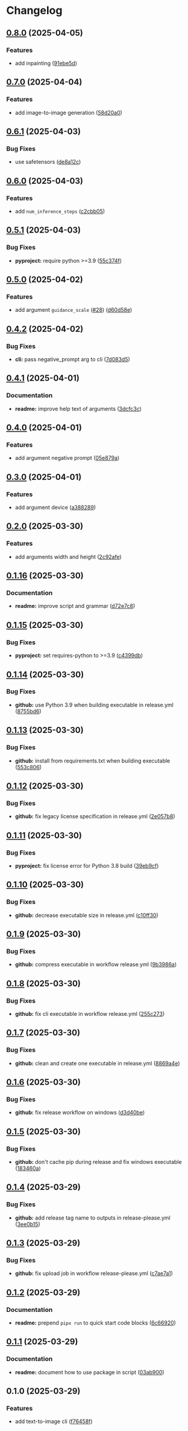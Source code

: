 # Changelog

## [0.8.0](https://github.com/ai-action/diffused/compare/v0.7.0...v0.8.0) (2025-04-05)

### Features

* add inpainting ([91ebe5d](https://github.com/ai-action/diffused/commit/91ebe5dd2ff53a111fabddd767a3a517cf05ec6e))

## [0.7.0](https://github.com/ai-action/diffused/compare/v0.6.1...v0.7.0) (2025-04-04)

### Features

* add image-to-image generation ([58d20a0](https://github.com/ai-action/diffused/commit/58d20a0ed2a6837a78d899b64b49eb65cdd7c516))

## [0.6.1](https://github.com/ai-action/diffused/compare/v0.6.0...v0.6.1) (2025-04-03)

### Bug Fixes

* use safetensors ([de8a12c](https://github.com/ai-action/diffused/commit/de8a12c9cff1a2da623645cbe147bad419161b6b))

## [0.6.0](https://github.com/ai-action/diffused/compare/v0.5.1...v0.6.0) (2025-04-03)

### Features

* add `num_inference_steps` ([c2cbb05](https://github.com/ai-action/diffused/commit/c2cbb0570319104c5dbf2fb24b13af60a89cb4b3))

## [0.5.1](https://github.com/ai-action/diffused/compare/v0.5.0...v0.5.1) (2025-04-03)


### Bug Fixes

* **pyproject:** require python &gt;=3.9 ([55c374f](https://github.com/ai-action/diffused/commit/55c374fb73b764c5eb42e4508a621506cbbdac25))

## [0.5.0](https://github.com/ai-action/diffused/compare/v0.4.2...v0.5.0) (2025-04-02)

### Features

* add argument `guidance_scale` ([#28](https://github.com/ai-action/diffused/pull/28)) ([d60d58e](https://github.com/ai-action/diffused/commit/d60d58e2ce51327fb4dd71f0b33907d65613b70f))

## [0.4.2](https://github.com/ai-action/diffused/compare/v0.4.1...v0.4.2) (2025-04-02)

### Bug Fixes

* **cli:** pass negative_prompt arg to cli ([7d083d5](https://github.com/ai-action/diffused/commit/7d083d50d93a23bcc0b7c9f1408bd6d9b68a0ed6))

## [0.4.1](https://github.com/ai-action/diffused/compare/v0.4.0...v0.4.1) (2025-04-01)


### Documentation

* **readme:** improve help text of arguments ([3dcfc3c](https://github.com/ai-action/diffused/commit/3dcfc3c03388563cb75fb1924bd05b3306326238))

## [0.4.0](https://github.com/ai-action/diffused/compare/v0.3.0...v0.4.0) (2025-04-01)

### Features

* add argument negative prompt ([05e879a](https://github.com/ai-action/diffused/commit/05e879ab2311439e3e843954a1cae345a724d175))

## [0.3.0](https://github.com/ai-action/diffused/compare/v0.2.0...v0.3.0) (2025-04-01)

### Features

* add argument device ([a388289](https://github.com/ai-action/diffused/commit/a38828918d05facb97bafe1e21815416e831ef7e))

## [0.2.0](https://github.com/ai-action/diffused/compare/v0.1.16...v0.2.0) (2025-03-30)

### Features

* add arguments width and height ([2c92afe](https://github.com/ai-action/diffused/commit/2c92afebad7f637b211b4d895b140527507203d9))

## [0.1.16](https://github.com/ai-action/diffused/compare/v0.1.15...v0.1.16) (2025-03-30)

### Documentation

* **readme:** improve script and grammar ([d72e7c8](https://github.com/ai-action/diffused/commit/d72e7c8a728ea92dab4b969cc89664087348dc93))

## [0.1.15](https://github.com/ai-action/diffused/compare/v0.1.14...v0.1.15) (2025-03-30)

### Bug Fixes

* **pyproject:** set requires-python to &gt;=3.9 ([c4399db](https://github.com/ai-action/diffused/commit/c4399db459b59f263de1acb4e77383e7d9afcaf7))

## [0.1.14](https://github.com/ai-action/diffused/compare/v0.1.13...v0.1.14) (2025-03-30)

### Bug Fixes

* **github:** use Python 3.9 when building executable in release.yml ([8755bd6](https://github.com/ai-action/diffused/commit/8755bd6049961378c08d678aa071c3d2763f8426))

## [0.1.13](https://github.com/ai-action/diffused/compare/v0.1.12...v0.1.13) (2025-03-30)

### Bug Fixes

* **github:** install from requirements.txt when building executable ([553c806](https://github.com/ai-action/diffused/commit/553c8067f336e4fd47538c993b6d85bca2973a6a))

## [0.1.12](https://github.com/ai-action/diffused/compare/v0.1.11...v0.1.12) (2025-03-30)

### Bug Fixes

* **github:** fix legacy license specification in release.yml ([2e057b8](https://github.com/ai-action/diffused/commit/2e057b84e2d1ccf22efeb967ba7d7375a7cdb600))

## [0.1.11](https://github.com/ai-action/diffused/compare/v0.1.10...v0.1.11) (2025-03-30)

### Bug Fixes

* **pyproject:** fix license error for Python 3.8 build ([39eb9cf](https://github.com/ai-action/diffused/commit/39eb9cfa3b01519d3f398846518d66f023a8581a))

## [0.1.10](https://github.com/ai-action/diffused/compare/v0.1.9...v0.1.10) (2025-03-30)

### Bug Fixes

* **github:** decrease executable size in release.yml ([c10ff30](https://github.com/ai-action/diffused/commit/c10ff3055ae6038543c716c9fd6b4050a6479574))

## [0.1.9](https://github.com/ai-action/diffused/compare/v0.1.8...v0.1.9) (2025-03-30)

### Bug Fixes

* **github:** compress executable in workflow release.yml ([9b3986a](https://github.com/ai-action/diffused/commit/9b3986a2d1f3e00226902b2e57f671a8ad9a6b56))

## [0.1.8](https://github.com/ai-action/diffused/compare/v0.1.7...v0.1.8) (2025-03-30)

### Bug Fixes

* **github:** fix cli executable in workflow release.yml ([255c273](https://github.com/ai-action/diffused/commit/255c2734bd6ad1de4d64bc68cc401cc27f733e11))

## [0.1.7](https://github.com/ai-action/diffused/compare/v0.1.6...v0.1.7) (2025-03-30)

### Bug Fixes

* **github:** clean and create one executable in release.yml ([8869a4e](https://github.com/ai-action/diffused/commit/8869a4eec3f7b652f140bb61201991054d5b17be))

## [0.1.6](https://github.com/ai-action/diffused/compare/v0.1.5...v0.1.6) (2025-03-30)

### Bug Fixes

* **github:** fix release workflow on windows ([d3d40be](https://github.com/ai-action/diffused/commit/d3d40bea3b19ca9522591e4283dedc49e1260398))

## [0.1.5](https://github.com/ai-action/diffused/compare/v0.1.4...v0.1.5) (2025-03-30)

### Bug Fixes

* **github:** don't cache pip during release and fix windows executable ([183460a](https://github.com/ai-action/diffused/commit/183460a58034244b1bfbfee481e87e1d27625969))

## [0.1.4](https://github.com/ai-action/diffused/compare/v0.1.3...v0.1.4) (2025-03-29)

### Bug Fixes

* **github:** add release tag name to outputs in release-please.yml ([3ee0b15](https://github.com/ai-action/diffused/commit/3ee0b157165c9db88cf37a8e4a366d9146707823))

## [0.1.3](https://github.com/ai-action/diffused/compare/v0.1.2...v0.1.3) (2025-03-29)

### Bug Fixes

* **github:** fix upload job in workflow release-please.yml ([c7ae7a1](https://github.com/ai-action/diffused/commit/c7ae7a133c86b99d673cd68dd527eb0dc0fed474))

## [0.1.2](https://github.com/ai-action/diffused/compare/v0.1.1...v0.1.2) (2025-03-29)

### Documentation

* **readme:** prepend `pipx run` to quick start code blocks ([6c66920](https://github.com/ai-action/diffused/commit/6c669205e1cc98d00380866fad48d282fe4a579a))

## [0.1.1](https://github.com/ai-action/diffused/compare/v0.1.0...v0.1.1) (2025-03-29)

### Documentation

* **readme:** document how to use package in script ([03ab900](https://github.com/ai-action/diffused/commit/03ab900c86433d7636069fa4d383156f1b204a18))

## 0.1.0 (2025-03-29)

### Features

* add text-to-image cli ([f76458f](https://github.com/ai-action/diffused/commit/f76458fb564d0d8d2060a6c70813fc1a8b202238))
